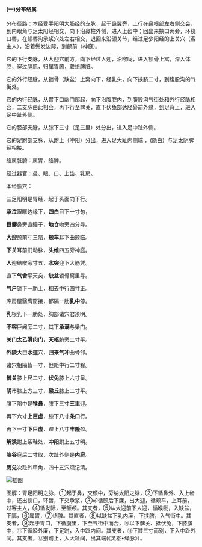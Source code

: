 #### (一)分布络属

分布径路：本经受手阳明大肠经的支脉，起于鼻翼旁，上行在鼻根部左右侧交会，到内眼角与足太阳经相交，向下沿鼻柱外侧，进入上齿中；回出来挟口两旁，环绕口唇，在颏唇沟承浆穴处左右相交，退回来沿颌关节，经过足少阳经的上关穴（客主人），沿着鬓发边际，到额前（神庭)。

它的下行支脉，从大迎穴前方，向下经过人迎，沿喉咙，进入锁骨上窝，深入体腔，穿过膈肌，归属胃腑，联络脾脏。

它的外行经脉，从锁骨（缺盆）上窝向下，经乳头，向下挟脐二寸，到腹股沟的气街处。

它的内行经脉，从胃下口幽门部起，向下沿腹腔内，到腹股沟气街处和外行经脉相合，二支脉由此相会，再下行至髀关，直下伏兔部达胫骨前外缘，到足背上，进入足中趾外侧。

它的胫部支脉，从膝下三寸（足三里）处分出，进入足中趾外侧。

它的足跗部支脉，从跗上（冲阳）分出，进入足大趾内侧端 ，(隐白）与足太阴脾经相接。

络属脏腑：属胃，络脾。

经过器官：鼻、眼、口、上齿、乳房。

本经腧穴：

三足阳明是胃经，起于头面向下行。

**承泣**眼眶边缘下，**四白**目下一寸匀，

**巨髎**鼻旁直瞳子，**地仓**吻旁四分寻。

**大迎**颌前寸三陷，**颊车**耳下曲颊临。

**下关**耳前扪动脉，**头维**四五旁神庭。

**人**迎结喉旁寸五，**水突**迎下大筋凭。

直下**气舍**平天突，**缺盆**锁骨窝里寻。

**气户**锁下一肋上，相去中行四寸正。

库房屋翳膺窗接，都隔一肋**乳中**停。

**乳**根乳下一肋处，胸部诸穴君须明。

**不容**巨阙旁二寸，其下**承满**与梁门。

**关门太乙滑肉门，天枢**脐旁二寸平。

**外陵大巨水道**穴，**归来气冲**曲骨邻。

诸穴相隔皆一寸，但距中行二寸程。

**髀关**膝上尺二寸，**伏兔**膝上六寸呈。

**阴市**膝上方三寸，**梁丘**膝上二寸平。

 膑下陷中是**犊鼻**，膝下三寸**三里**迎。

再下六寸**上巨虚**，膝下八寸**条口**行。

再下一寸**下巨虚**，踝上八寸**丰隆**盈。

**解溪**跗上系鞋处，**冲阳**跗上五寸明。

**陷谷**庭后二寸取，次趾外侧是**内庭**。

**历兑**次趾外甲角，四十五穴须记清。

![插图](./img/图25.jpg)

图解：胃足阳明之脉，①起于鼻，交頞中，旁纳太阳之脉，②下循鼻外、入上齿中，还出挟口，环唇，下交承浆，③却循颐后下廉，出大迎，循颊车，上耳前，过客主人，④循发际，至额颅。其支者，⑤从大迎前下人迎，循喉咙，入缺盆，下膈，⑥属胃，⑦络脾。其直者，⑧以缺盆下乳内廉，下挟脐，入气街中。其支者，⑨起于胃口，下循腹里，下至气衔中而合，⑩以下髀关、抵伏兔，下膝膑中，⑪下循胫外廉，下足跗，入中趾内间。其支者，⑫下膝三寸而别，下入中趾外间。其支者，⑬别跗上，入大趾间，出其端(《灵枢•绎脉》）。
